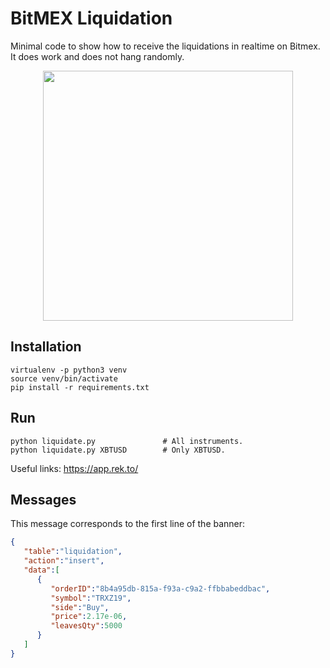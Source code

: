 # BitMEX Liquidation
Minimal code to show how to receive the liquidations in realtime on Bitmex. It does work and does not hang randomly.

<p align="center">
  <img src="banner.png" width="400">
</p>

## Installation
```
virtualenv -p python3 venv
source venv/bin/activate
pip install -r requirements.txt
```

## Run
```
python liquidate.py               # All instruments.
python liquidate.py XBTUSD        # Only XBTUSD.
```

Useful links: https://app.rek.to/

## Messages

This message corresponds to the first line of the banner:
```json
{ 
   "table":"liquidation",
   "action":"insert",
   "data":[ 
      { 
         "orderID":"8b4a95db-815a-f93a-c9a2-ffbbabeddbac",
         "symbol":"TRXZ19",
         "side":"Buy",
         "price":2.17e-06,
         "leavesQty":5000
      }
   ]
}
```
